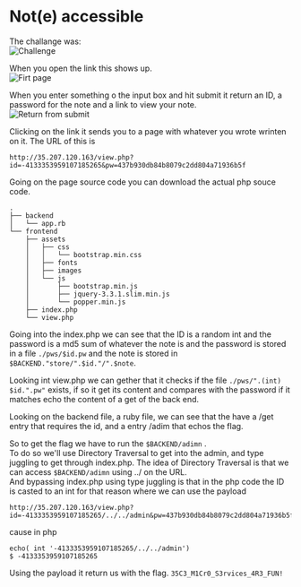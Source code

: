 # Not(e) accessible
The challange was:  
![Challenge](https://i.imgur.com/UsDfSEZ.png)

When you open the link this shows up.  
![Firt page](https://i.imgur.com/HjFvFt6.png)

When you enter something o the input box and hit submit it return an ID, a password for the note and a link to view your note.    
![Return from submit](https://i.imgur.com/ydwZsuL.png)   

Clicking on the link it sends you to a page with whatever you wrote wrinten on it. The URL of this is 
```
http://35.207.120.163/view.php?id=-4133353959107185265&pw=437b930db84b8079c2dd804a71936b5f
```

Going on the page source code you can download the actual php souce code.  
```
.
├── backend
│   └── app.rb
└── frontend
    ├── assets
    │   ├── css
    │   │   └── bootstrap.min.css
    │   ├── fonts
    │   ├── images
    │   └── js
    │       ├── bootstrap.min.js
    │       ├── jquery-3.3.1.slim.min.js
    │       └── popper.min.js
    ├── index.php
    └── view.php
```
Going into the index.php we can see that the ID is a random int and the password is a md5 sum of whatever the note is and the password is stored in a file `./pws/$id.pw` and the note is stored in `$BACKEND."store/".$id."/".$note`.  

Looking int view.php we can gether that it checks if the file `./pws/".(int) $id.".pw"` exists, if so it get its content and compares with the password if it matches echo the content of a get of the back end.  

Looking on the backend file, a ruby file, we can see that the have a /get entry that requires the id, and a entry /adim that echos the flag.  

So to get the flag we have to run the `$BACKEND/adimn` .  
To do so we'll use Directory Traversal to get into the admin, and type juggling to get through index.php.
The idea of Directory Traversal is that we can access `$BACKEND/adimn` using ../ on the URL.  
And bypassing index.php using type juggling is that in the php code the ID is casted to an int for that reason where we can use the payload
```
http://35.207.120.163/view.php?id=-4133353959107185265/../../admin&pw=437b930db84b8079c2dd804a71936b5f
```
cause in php 
```
echo( int '-4133353959107185265/../../admin')
$ -4133353959107185265
```
Using the payload it return us with the flag.
`35C3_M1Cr0_S3rvices_4R3_FUN!`
